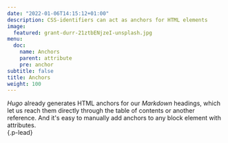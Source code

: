 ```yaml
---
date: "2022-01-06T14:15:12+01:00"
description: CSS-identifiers can act as anchors for HTML elements
image:
  featured: grant-durr-21ztbENjzeI-unsplash.jpg
menu:
  doc:
    name: Anchors
    parent: attribute
    pre: anchor
subtitle: false
title: Anchors
weight: 100
---
```


_Hugo_ already generates HTML anchors for our _Markdown_ headings, which let us reach them directly through the table of contents or another reference. And it's easy to manually add anchors to any block element with attributes.  
{.p-lead} <!-- more -->
